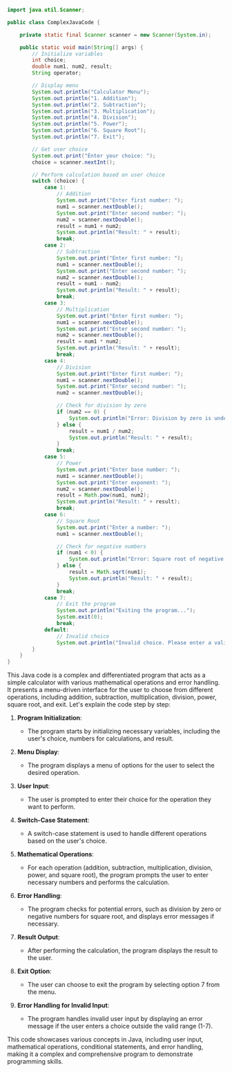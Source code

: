 ```java
import java.util.Scanner;

public class ComplexJavaCode {

    private static final Scanner scanner = new Scanner(System.in);

    public static void main(String[] args) {
        // Initialize variables
        int choice;
        double num1, num2, result;
        String operator;

        // Display menu
        System.out.println("Calculator Menu");
        System.out.println("1. Addition");
        System.out.println("2. Subtraction");
        System.out.println("3. Multiplication");
        System.out.println("4. Division");
        System.out.println("5. Power");
        System.out.println("6. Square Root");
        System.out.println("7. Exit");

        // Get user choice
        System.out.print("Enter your choice: ");
        choice = scanner.nextInt();

        // Perform calculation based on user choice
        switch (choice) {
            case 1:
                // Addition
                System.out.print("Enter first number: ");
                num1 = scanner.nextDouble();
                System.out.print("Enter second number: ");
                num2 = scanner.nextDouble();
                result = num1 + num2;
                System.out.println("Result: " + result);
                break;
            case 2:
                // Subtraction
                System.out.print("Enter first number: ");
                num1 = scanner.nextDouble();
                System.out.print("Enter second number: ");
                num2 = scanner.nextDouble();
                result = num1 - num2;
                System.out.println("Result: " + result);
                break;
            case 3:
                // Multiplication
                System.out.print("Enter first number: ");
                num1 = scanner.nextDouble();
                System.out.print("Enter second number: ");
                num2 = scanner.nextDouble();
                result = num1 * num2;
                System.out.println("Result: " + result);
                break;
            case 4:
                // Division
                System.out.print("Enter first number: ");
                num1 = scanner.nextDouble();
                System.out.print("Enter second number: ");
                num2 = scanner.nextDouble();

                // Check for division by zero
                if (num2 == 0) {
                    System.out.println("Error: Division by zero is undefined");
                } else {
                    result = num1 / num2;
                    System.out.println("Result: " + result);
                }
                break;
            case 5:
                // Power
                System.out.print("Enter base number: ");
                num1 = scanner.nextDouble();
                System.out.print("Enter exponent: ");
                num2 = scanner.nextDouble();
                result = Math.pow(num1, num2);
                System.out.println("Result: " + result);
                break;
            case 6:
                // Square Root
                System.out.print("Enter a number: ");
                num1 = scanner.nextDouble();

                // Check for negative numbers
                if (num1 < 0) {
                    System.out.println("Error: Square root of negative numbers is undefined");
                } else {
                    result = Math.sqrt(num1);
                    System.out.println("Result: " + result);
                }
                break;
            case 7:
                // Exit the program
                System.out.println("Exiting the program...");
                System.exit(0);
                break;
            default:
                // Invalid choice
                System.out.println("Invalid choice. Please enter a valid number between 1 and 7.");
        }
    }
}
```

This Java code is a complex and differentiated program that acts as a simple calculator with various mathematical operations and error handling. It presents a menu-driven interface for the user to choose from different operations, including addition, subtraction, multiplication, division, power, square root, and exit. Let's explain the code step by step:

1. **Program Initialization**:
   - The program starts by initializing necessary variables, including the user's choice, numbers for calculations, and result.

2. **Menu Display**:
   - The program displays a menu of options for the user to select the desired operation.

3. **User Input**:
   - The user is prompted to enter their choice for the operation they want to perform.

4. **Switch-Case Statement**:
   - A switch-case statement is used to handle different operations based on the user's choice.

5. **Mathematical Operations**:
   - For each operation (addition, subtraction, multiplication, division, power, and square root), the program prompts the user to enter necessary numbers and performs the calculation.

6. **Error Handling**:
   - The program checks for potential errors, such as division by zero or negative numbers for square root, and displays error messages if necessary.

7. **Result Output**:
   - After performing the calculation, the program displays the result to the user.

8. **Exit Option**:
   - The user can choose to exit the program by selecting option 7 from the menu.

9. **Error Handling for Invalid Input**:
   - The program handles invalid user input by displaying an error message if the user enters a choice outside the valid range (1-7).

This code showcases various concepts in Java, including user input, mathematical operations, conditional statements, and error handling, making it a complex and comprehensive program to demonstrate programming skills.